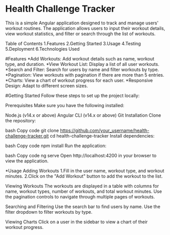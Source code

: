 # Health Challenge Tracker

This is a simple Angular application designed to track and manage users' workout routines. The application allows users to input their workout details, view workout statistics, and filter or search through the list of workouts.

Table of Contents
1.Features
2.Getting Started
3.Usage
4.Testing
5.Deployment
6.Technologies Used

#Features
*Add Workouts: Add workout details such as name, workout type, and duration.
*View Workout List: Display a list of all user workouts.
*Search and Filter: Search for users by name and filter workouts by type.
*Pagination: View workouts with pagination if there are more than 5 entries.
*Charts: View a chart of workout progress for each user.
*Responsive Design: Adapt to different screen sizes.

#Getting Started
Follow these steps to set up the project locally:

Prerequisites
Make sure you have the following installed:

Node.js (v14.x or above)
Angular CLI (v14.x or above)
Git
Installation
Clone the repository:

bash
Copy code
git clone https://github.com/your_username/health-challenge-tracker.git
cd health-challenge-tracker
Install dependencies:

bash
Copy code
npm install
Run the application:

bash
Copy code
ng serve
Open http://localhost:4200 in your browser to view the application.

*Usage
Adding Workouts
1.Fill in the user name, workout type, and workout minutes.
2.Click on the "Add Workout" button to add the workout to the list.

Viewing Workouts
The workouts are displayed in a table with columns for name, workout types, number of workouts, and total workout minutes.
Use the pagination controls to navigate through multiple pages of workouts.

Searching and Filtering
Use the search bar to find users by name.
Use the filter dropdown to filter workouts by type.

Viewing Charts
Click on a user in the sidebar to view a chart of their workout progress.
